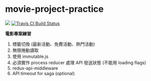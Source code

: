 # movie-project-practice

[![](https://travis-ci.org/akayhu/movie-project-practice.svg?branch=master)](https://travis-ci.org/akayhu/movie-project-practice)
<span class="badge-travisci">
  <a href="https://travis-ci.org/akayhu/movie-project-practice" title="Check this project's build status on TravisCI">
    <img src="https://travis-ci.org/akayhu/movie-project-practice.svg?branch=master" alt="Travis CI Build Status" />
  </a>
</span>

**電影專案練習**

1. 標籤切換 (最新活動、免費活動、熱門活動)
2. 無限捲動讀取
3. 使用 immutable.js
4. 必須實作 process reducer 處理 API 發送狀態 (不能用 loading flags)
5. redux-api-middleware
6. API timeout for saga (optional)